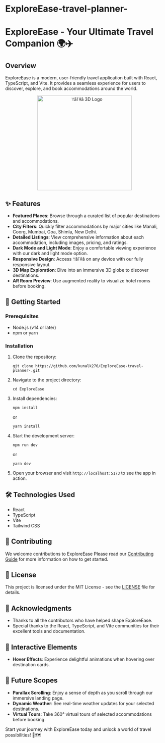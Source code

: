 
# ExploreEase-travel-planner-

# ExploreEase - Your Ultimate Travel Companion 🌍✈️

## Overview

ExploreEase is a modern, user-friendly travel application built with React, TypeScript, and Vite. It provides a seamless experience for users to discover, explore, and book accommodations around the world.

<div align="center">
  <img src="https://your-image-url.com/yatra-logo-3d.gif" alt="ꌩā꓄ꋪā 3D Logo" width="300">
</div>

## ✨ Features

- **Featured Places**: Browse through a curated list of popular destinations and accommodations.
- **City Filters**: Quickly filter accommodations by major cities like Manali, Coorg, Mumbai, Goa, Shimla, New Delhi.
- **Detailed Listings**: View comprehensive information about each accommodation, including images, pricing, and ratings.
- **Dark Mode and Light Mode**: Enjoy a comfortable viewing experience with our dark and light mode option.
- **Responsive Design**: Access ꌩā꓄ꋪā on any device with our fully responsive layout.
- **3D Map Exploration**: Dive into an immersive 3D globe to discover destinations.
- **AR Room Preview**: Use augmented reality to visualize hotel rooms before booking.

## 🚀 Getting Started

### Prerequisites

- Node.js (v14 or later)
- npm or yarn

### Installation

1. Clone the repository:
   ```
   git clone https://github.com/kunalk276/ExploreEase-travel-planner-.git
   ```

2. Navigate to the project directory:
   ```
   cd ExploreEase
   ```

3. Install dependencies:
   ```
   npm install
   ```
   or
   ```
   yarn install
   ```

4. Start the development server:
   ```
   npm run dev
   ```
   or
   ```
   yarn dev
   ```

5. Open your browser and visit `http://localhost:5173` to see the app in action.

## 🛠️ Technologies Used

- React
- TypeScript
- Vite
- Tailwind CSS

## 🤝 Contributing

We welcome contributions to ExploreEase Please read our [Contributing Guide](CONTRIBUTING.md) for more information on how to get started.

## 📜 License

This project is licensed under the MIT License - see the [LICENSE](LICENSE) file for details.

## 🙏 Acknowledgments

- Thanks to all the contributors who have helped shape ExploreEase.
- Special thanks to the React, TypeScript, and Vite communities for their excellent tools and documentation.



## 🌟 Interactive Elements

- **Hover Effects**: Experience delightful animations when hovering over destination cards.

## 🌟 Future Scopes

- **Parallax Scrolling**: Enjoy a sense of depth as you scroll through our immersive landing page.
- **Dynamic Weather**: See real-time weather updates for your selected destinations.
- **Virtual Tours**: Take 360° virtual tours of selected accommodations before booking.


Start your journey with ExploreEase today and unlock a world of travel possibilities! 🌈🗺️
                                           
